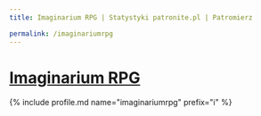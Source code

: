 ```yaml
---
title: Imaginarium RPG | Statystyki patronite.pl | Patromierz

permalink: /imaginariumrpg
---
```


# [Imaginarium RPG](https://patronite.pl/imaginariumrpg)

{% include profile.md name="imaginariumrpg" prefix="i" %}
